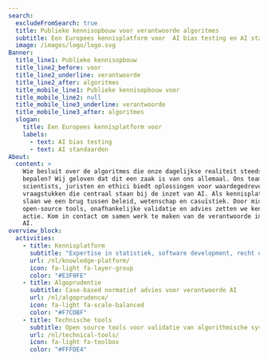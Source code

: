```yaml
---
search:
  excludeFromSearch: true
  title: Publieke kennisopbouw voor verantwoorde algoritmes
  subtitle: Een Europees kennisplatform voor  AI bias testing en AI standaarden.
  image: /images/logo/logo.svg
Banner:
  title_line1: Publieke kennisopbouw
  title_line2_before: voor
  title_line2_underline: verantwoorde
  title_line2_after: algoritmes
  title_mobile_line1: Publieke kennisopbouw voor
  title_mobile_line2: null
  title_mobile_line3_underline: verantwoorde
  title_mobile_line3_after: algoritmes
  slogan:
    title: Een Europees kennisplatform voor
    labels:
      - text: AI bias testing
      - text: AI standaarden
About:
  content: >
    Wie besluit over de algoritmes die onze dagelijkse realiteit steeds meer
    bepalen? Wij geloven dat dit een zaak is van ons allemaal. Ons team van data
    scientists, juristen en ethici biedt oplossingen voor waardegedreven
    vraagstukken die centraal staan bij de inzet van AI. Als kennisplatform
    slaan we een brug tussen beleid, wetenschap en casuïstiek. Door middel van
    open-source tools, onafhankelijke validatie en advies zetten we kennis om in
    actie. Kom in contact om samen werk te maken van de verantwoorde inzet van
    AI.
overview_block:
  activities:
    - title: Kennisplatform
      subtitle: "Expertise in statistiek, software development, recht en ethiek"
      url: /nl/knowledge-platform/
      icon: fa-light fa-layer-group
      color: "#E3F0FE"
    - title: Algoprudentie
      subtitle: Case-based normatief advies voor verantwoorde AI
      url: /nl/algoprudence/
      icon: fa-light fa-scale-balanced
      color: "#F7CDBF"
    - title: Technische tools
      subtitle: Open source tools voor validatie van algorithmische systemen
      url: /nl/technical-tools/
      icon: fa-light fa-toolbox
      color: "#FFFDE4"
    - title: Projectwerk
      subtitle: >-
        Validatie, implementatie AI-verordening, organisatorische
        beheersmaatregelen etc.
      url: /nl/knowledge-platform/project-work/
      icon: fa-light fa-magnifying-glass-plus
      color: "#E3F0FE"
Activity_Feed:
  featured_title: Uitgelicht
  featured_activities:
    - title: 'Algoprudentie: Voorspellen van onverantwoord rijgedrag'
      intro: >
        Case study naar het voorspellen van onverantwoord rijgedrag op basis van de data van een autodeelplatform.
      link: /nl/algoprudence/cases/aa202501_predicting-irresponsible-driving-behavior/
      image: /images/algoprudence/AA202501/Cover_NL.png
      date: 30-09-2025
      type: algoprudence
    - title: Inventarisatie 14 ministries Algoritmeregister
      intro: >
        Afgelopen zomer hebben 14 Nederlandse ministeries hun inventarisaties
        van hoog-risico AI-systemen en impactvolle algoritmes gedeeld. Wij
        maakten een inventarisatie.
      link: /nl/knowledge-platform/knowledge-base/inventory_high_risk_ai_systems/
      image: /images/knowledge_base/Inventarisatie Algoritmeregister.png
      date: 26-08-2025
      type: onderzoek
  featured_button_text: Meer items
  featured_button_link: /nl/knowledge-platform/knowledge-base/
  items_title: Aankomende events
  activities:
    - title: "Expert rondetafel II: Kennisopbouw voor toezichthouder op AI"
      link: "https://unesdoc.unesco.org/ark:/48223/pf0000395086"
      image: /images/partner logo-cropped/UNESCO.png
      date: 30-09-2025
      type: paneldiscussie
    - title: >-
        Verbond van Verzekeraars – Data dag 2025
      link: >-
        https://www.verzekeraars.nl/academy/activiteitenoverzicht/data-dag-2025
      image: /images/partner logo-cropped/VerbondvanVerzekeraars.svg
      date: 02-10-2025
      type: presentatie
    - title: >-
        Brussels Privacy Symposium 2025 – A data protection (r)evolution?
      link: >-
        https://fpf.org/fpf-event/brussels-privacy-symposium-2025/
      image: /images/partner logo-cropped/FPF.png
      date: 14-10-2025
      type: presentatie
    - title: >-
        Presentatie 'Betekenisvolle menselijke tussenkomst', Netwerk van
        Publieke Dienstverleners
      link: >-
        /nl/knowledge-platform/knowledge-base/public_standard_meaningful_human_intervention/
      image: /images/partner logo-cropped/NPD.png
      date: 30-10-2025
      type: presentatie
  items_button_text: Meer events
  items_button_link: /nl/events/activities/
Areas_of_AI_expertise:
  title: Expertise
  enable: true
  width_m: 6
  width_s: 12
  feature_item:
    - name: Socio-technische evaluatie generatieve AI
      icon: fas fa-robot
      content: >
        Evaluatie van Large Language Models (LLMs) en andere generatieve
        AI-modellen met betrekking tot robuustheid, privacy en naleving van de
        AI-verordening. Op basis van praktijkvoorbeelden ontwikkelen we een
        validatiekader om contentfilters, guardrails en ontwerpkeuzes voor
        gebruikersinteractie te beoordelen. <a

        href="/nl/knowledge-platform/project-work/#LLM-validation"

        style="text-decoration: underline;">Lees meer</a> over ons
        validatiekader.
    - name: AI-verordening implementatie en normen
      icon: fas fa-certificate
      content: >
        Onze open-source <a

        href="/technical-tools/implementation-tool/"

        style="text-decoration: underline;">AI-verordening implementatie
        tool</a> helpt organisaties bij het identificeren van AI-systemen en het
        toewijzen van de juiste risicocategorie. Als lid van Nederlandse en
        Europese normalisatieorganisaties NEN en CEN-CENELEC volgt en draagt
        Algorithm Audit actief bij aan de ontwikkeling van geharmoniseerde
        normen voor AI-systemen. Zie ook onze publieke <a

        href="/nl/knowledge-platform/standards/"

        style="text-decoration: underline;">kennisbank</a> over standaardisatie.
    - name: Bias analysis
      icon: fas fa-chart-pie
      content: >
        We evalueren algoritmische systemen vanuit zowel een kwalitatieve als
        kwantitatieve dimensie. Naast expertise in data-analyse en software
        ontwikkeling beschikken we over kennis van juridische kaders rondom
        non-discriminatie, geautomatiseerde besluitvorming en organisatorisch
        risicomanagement. Zie onze <a

        href="/nl/knowledge-platform/knowledge-base/"

        style="text-decoration: underline;">publieke standaarden</a> voor
        verantwoord gebruik van algoritmische systemen.
    - name: Op maat gemaakte technische hulpmiddelen
      icon: fas fa-code
      content: >
        Voor specifieke toepassingen ten behoeven van de verantwoorde inzet van
        algoritmes en AI ontwikkelt Algorith Audit technische tools. Zie
        bijvoorbeeld onze open source tools voor <a
        href="/nl/technical-tools/sdg/"
        style="text-decoration: underline;">synthetische data
        generatie</a> en <a
        href="/nl/technical-tools/bdt/"
        style="text-decoration: underline;">unsupervised bias
        detectie</a>, zoals ontwikkeld in samenwerking
        met het Ministerie van Binnenlandse Zaken en de Diesnt Uitvoering
        Onderwijs (DUO). Onze tools zijn local-only. Dat betekent dat data de
        omgeving van organisaties niet verlaten en er geen afhankelijkheden zijn
        van cloudplatforms.
  button_text: Bespreek samenwerking
  button_link: /nl/knowledge-platform/project-work/#form
Distinctive_in:
  title: Onderscheidend in
  enable: true
  width_m: 4
  width_s: 2
  feature_item:
    - name: Multi-disciplinary expertise
      icon: fas fa-brain
      content: >
        Wij geven vorm aan de toekomst van verantwoorde AI door expertise in
        statistiek, softwareontwikkeling, recht en ethiek samen te brengen. Ons
        werk wordt gelezen door heel Europa en daarbuiten.
    - name: Geen winstoogmerk
      icon: fas fa-seedling
      content: >
        We werken nauw samen met organisaties uit de publieke en private sector,
        toezichthouders en beleidsmakers om kennisuitwisseling over verantwoorde
        AI te bevorderen. Werken zonder winstoogmerk sluit het beste aan bij
        onze activiteiten en doelstellingen.
    - name: Publieke kennisopbouw
      icon: fas fa-box-open
      content: >
        Wij stellen onze rapporten, software en best practices publiek
        beschikbaar en dragen zo bij aan het collectieve leerproces over de
        verantwoorde inzet van AI. We prioriteren publieke kennisopbouw boven
        het beschermen van ons intellectueel eigendom.
  button_text: Onze projecten
  button_link: /nl/knowledge-platform/project-work/
Supported_by:
  title: Samenwerking met
  funders:
    - image: /images/partner logo-cropped/CoE.png
      link: "https://www.coe.int/en/web/portal/home"
      alt_text: Raad van Europa
    - image: /images/partner logo-cropped/EAISF.png
      link: "https://europeanaifund.org/announcing-our-2022-open-call-grantees/"
      alt_text: European AI&Society Fund
    - image: /images/partner logo-cropped/CEN.jpg
      link: "https://www.cencenelec.eu"
      alt_text: Europees standaardiseringcomité
    - image: /images/partner logo-cropped/MinBZK.png
      link: >-
        https://www.rijksoverheid.nl/ministeries/ministerie-van-binnenlandse-zaken-en-koninkrijksrelaties
      alt_text: Ministerie van Binnelandse Zaken en Konkinkrijksrelaties
    - image: /images/partner logo-cropped/MinJenV.png
      link: >-
        https://www.rijksoverheid.nl/ministeries/ministerie-van-justitie-en-veiligheid
      alt_text: Ministerie van Justitie en Veiligheid
    - image: /images/partner logo-cropped/DUO.png
      link: "https://duo.nl"
      alt_text: Dienst Uitvoering Onderwijs
    - image: /images/partner logo-cropped/GemeenteAmsterdam.png
      link: "https://www.amsterdam.nl"
      alt_text: Gemeente Amsterdam
    - image: /images/partner logo-cropped/SIDN.png
      link: "https://www.sidnfonds.nl/projecten/open-source-ai-auditing"
      alt_text: Stichting Internet en Democratie Nederland
    - image: /images/partner logo-cropped/NEN.svg
      link: "https://www.nen.nl"
      alt_text: Nederlands normalisatie instituut
Title_video:
  title: Video
  video_mp4: /videos/AA_video_(1080p).mp4
---
```

